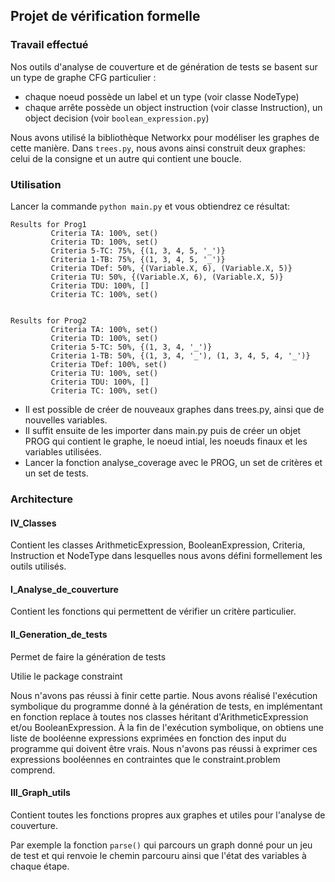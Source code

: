 ## Projet de vérification formelle

### Travail effectué
Nos outils d'analyse de couverture et de génération de tests se basent sur un type de graphe CFG particulier :
* chaque noeud possède un label et un type (voir classe NodeType)
* chaque arrête possède un object instruction (voir classe Instruction), un object decision (voir ```boolean_expression.py```)

Nous avons utilisé la bibliothèque Networkx pour modéliser les graphes de cette manière.
Dans ```trees.py```, nous avons ainsi construit deux graphes: celui de la consigne et un autre qui contient une boucle.

### Utilisation

Lancer la commande ```python main.py``` et vous obtiendrez ce résultat:

```
Results for Prog1
         Criteria TA: 100%, set()
         Criteria TD: 100%, set()
         Criteria 5-TC: 75%, {(1, 3, 4, 5, '_')}
         Criteria 1-TB: 75%, {(1, 3, 4, 5, '_')}
         Criteria TDef: 50%, {(Variable.X, 6), (Variable.X, 5)}
         Criteria TU: 50%, {(Variable.X, 6), (Variable.X, 5)}
         Criteria TDU: 100%, []
         Criteria TC: 100%, set()


Results for Prog2
         Criteria TA: 100%, set()
         Criteria TD: 100%, set()
         Criteria 5-TC: 50%, {(1, 3, 4, '_')}
         Criteria 1-TB: 50%, {(1, 3, 4, '_'), (1, 3, 4, 5, 4, '_')}
         Criteria TDef: 100%, set()
         Criteria TU: 100%, set()
         Criteria TDU: 100%, []
         Criteria TC: 100%, set()
```

* Il est possible de créer de nouveaux graphes dans trees.py, ainsi que de nouvelles variables.
* Il suffit ensuite de les importer dans main.py puis de créer un objet PROG qui contient le graphe, le noeud intial, les noeuds finaux et les variables utilisées.
* Lancer la fonction analyse_coverage avec le PROG, un set de critères et un set de tests.

### Architecture

#### IV\_Classes

Contient les classes ArithmeticExpression, BooleanExpression, Criteria, Instruction et NodeType dans lesquelles nous avons défini formellement les outils utilisés.

#### I\_Analyse\_de\_couverture

Contient les fonctions qui permettent de vérifier un critère particulier.

#### II\_Generation\_de\_tests

Permet de faire la génération de tests

Utilie le package constraint

Nous n'avons pas réussi à finir cette partie. Nous avons réalisé l'exécution symbolique du programme donné à la génération de tests, en implémentant en fonction replace à toutes nos classes héritant d'ArithmeticExpression et/ou BooleanExpression.
À la fin de l'exécution symbolique, on obtiens une liste de booléenne expressions exprimées en fonction des input du programme qui doivent être vrais. Nous n'avons pas réussi à exprimer ces expressions booléennes en contraintes que le constraint.problem comprend. 

#### III\_Graph\_utils

Contient toutes les fonctions propres aux graphes et utiles pour l'analyse de couverture.

Par exemple la fonction ```parse()``` qui parcours un graph donné pour un jeu de test et qui renvoie le chemin parcouru ainsi que l'état des variables à chaque étape.
